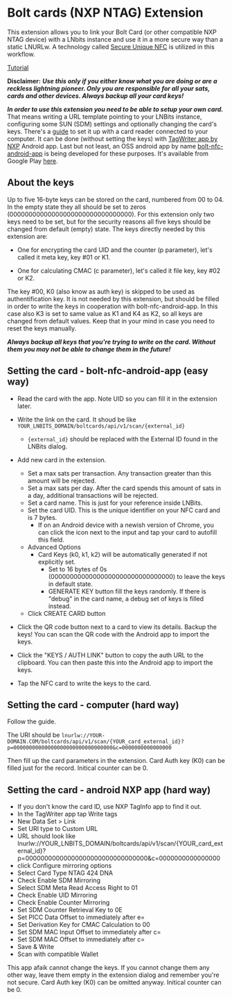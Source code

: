 # Bolt cards (NXP NTAG) Extension

This extension allows you to link your Bolt Card (or other compatible NXP NTAG device) with a LNbits instance and use it in a more secure way than a static LNURLw. A technology called [Secure Unique NFC](https://mishka-scan.com/blog/secure-unique-nfc) is utilized in this workflow. 

<a href="https://www.youtube.com/watch?v=wJ7QLFTRjK0">Tutorial</a>

**Disclaimer:** ***Use this only if you either know what you are doing or are a reckless lightning pioneer. Only you are responsible for all your sats, cards and other devices. Always backup all your card keys!***

***In order to use this extension you need to be able to setup your own card.*** That means writing a URL template pointing to your LNBits instance, configuring some SUN (SDM) settings and optionally changing the card's keys. There's a [guide](https://www.whitewolftech.com/articles/payment-card/) to set it up with a card reader connected to your computer. It can be done (without setting the keys) with [TagWriter app by NXP](https://play.google.com/store/apps/details?id=com.nxp.nfc.tagwriter) Android app. Last but not least, an OSS android app by name [bolt-nfc-android-app](https://github.com/boltcard/bolt-nfc-android-app) is being developed for these purposes. It's available from Google Play [here](https://play.google.com/store/apps/details?id=com.lightningnfcapp).

## About the keys

Up to five 16-byte keys can be stored on the card, numbered from 00 to 04. In the empty state they all should be set to zeros (00000000000000000000000000000000). For this extension only two keys need to be set, but for the security reasons all five keys should be changed from default (empty) state. The keys directly needed by this extension are: 

- One for encrypting the card UID and the counter (p parameter), let's called it meta key, key #01 or K1.

- One for calculating CMAC (c parameter), let's called it file key, key #02 or K2.

The key #00, K0 (also know as auth key) is skipped to be used as authentification key. It is not needed by this extension, but should be filled in order to write the keys in cooperation with bolt-nfc-android-app. In this case also K3 is set to same value as K1 and K4 as K2, so all keys are changed from default values. Keep that in your mind in case you need to reset the keys manually.

***Always backup all keys that you're trying to write on the card. Without them you may not be able to change them in the future!***

## Setting the card - bolt-nfc-android-app (easy way)

- Read the card with the app. Note UID so you can fill it in the extension later.
- Write the link on the card. It shoud be like `YOUR_LNBITS_DOMAIN/boltcards/api/v1/scan/{external_id}`
    - `{external_id}` should be replaced with the External ID found in the LNBits dialog.

- Add new card in the extension. 
    - Set a max sats per transaction. Any transaction greater than this amount will be rejected.
    - Set a max sats per day. After the card spends this amount of sats in a day, additional transactions will be rejected.
    - Set a card name. This is just for your reference inside LNBits.
    - Set the card UID. This is the unique identifier on your NFC card and is 7 bytes.
        - If on an Android device with a newish version of Chrome, you can click the icon next to the input and tap your card to autofill this field.
    - Advanced Options
        - Card Keys (k0, k1, k2) will be automatically generated if not explicitly set.
            - Set to 16 bytes of 0s (00000000000000000000000000000000) to leave the keys in default state.
            - GENERATE KEY button fill the keys randomly. If there is "debug" in the card name, a debug set of keys is filled instead. 
    - Click CREATE CARD button
- Click the QR code button next to a card to view its details. Backup the keys! You can scan the QR code with the Android app to import the keys. 
- Click the "KEYS / AUTH LINK" button to copy the auth URL to the clipboard. You can then paste this into the Android app to import the keys.
- Tap the NFC card to write the keys to the card.

## Setting the card - computer (hard way)

Follow the guide. 

The URI should be `lnurlw://YOUR-DOMAIN.COM/boltcards/api/v1/scan/{YOUR_card_external_id}?p=00000000000000000000000000000000&c=0000000000000000`

Then fill up the card parameters in the extension. Card Auth key (K0) can be filled just for the record. Initical counter can be 0.

## Setting the card - android NXP app (hard way)
- If you don't know the card ID, use NXP TagInfo app to find it out.
- In the TagWriter app tap Write tags
- New Data Set > Link
- Set URI type to Custom URL
- URL should look like lnurlw://YOUR_LNBITS_DOMAIN/boltcards/api/v1/scan/{YOUR_card_external_id}?p=00000000000000000000000000000000&c=0000000000000000
- click Configure mirroring options
- Select Card Type NTAG 424 DNA
- Check Enable SDM Mirroring
- Select SDM Meta Read Access Right to 01
- Check Enable UID Mirroring
- Check Enable Counter Mirroring
- Set SDM Counter Retrieval Key to 0E
- Set PICC Data Offset to immediately after e=
- Set Derivation Key for CMAC Calculation to 00
- Set SDM MAC Input Offset to immediately after c=
- Set SDM MAC Offset to immediately after c=
- Save & Write
- Scan with compatible Wallet

This app afaik cannot change the keys. If you cannot change them any other way, leave them empty in the extension dialog and remember you're not secure. Card Auth key (K0) can be omitted anyway. Initical counter can be 0.
